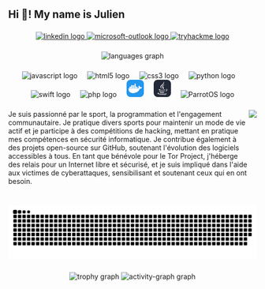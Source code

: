 <h2 align="left">Hi 👋! My name is Julien</h2>

###

<div align="center">
  <a href="https://www.linkedin.com/in/julien-heinen/" target="_blank">
    <img src="https://img.shields.io/static/v1?message=LinkedIn&logo=linkedin&label=&color=0077B5&logoColor=white&labelColor=&style=for-the-badge" height="35" alt="linkedin logo"  />
  </a>
  <a href="mailto:jxien@hyter.online" target="_blank">
    <img src="https://img.shields.io/static/v1?message=Outlook&logo=microsoft-outlook&label=&color=0078D4&logoColor=white&labelColor=&style=for-the-badge" height="35" alt="microsoft-outlook logo"  />
  </a>
  <a href="https://app.hackthebox.com/profile/1049527" target="_blank">
    <img src="https://img.shields.io/static/v1?message=HackTheBox&logo=tryhackme&label=&color=88cc14&logoColor=white&labelColor=&style=for-the-badge" height="35" alt="tryhackme logo"  />
  </a>
</div>

###

<div align="center">
  <img src="https://github-readme-stats.vercel.app/api/top-langs?username=julienheinen&locale=en&hide_title=false&layout=compact&card_width=320&langs_count=5&theme=dracula&hide_border=false" height="150" alt="languages graph"  />
</div>

###

<div align="center">
  <img src="https://skillicons.dev/icons?i=js" height="35" alt="javascript logo"  />
  <img width="12" />
  <img src="https://skillicons.dev/icons?i=html" height="35" alt="html5 logo"  />
  <img width="12" />
  <img src="https://skillicons.dev/icons?i=css" height="35" alt="css3 logo"  />
  <img width="12" />
  <img src="https://skillicons.dev/icons?i=py" height="35" alt="python logo"  />
  <img width="12" />
  <img src="https://cdn.simpleicons.org/swift/F05138" height="35" alt="swift logo"  />
  <img width="12" />
  <img src="https://skillicons.dev/icons?i=php" height="35" alt="php logo"  />
  <img width="12" />
  <img src="https://github.com/tandpfun/skill-icons/blob/main/icons/Docker.svg" height="35" alt="docker logo"  />
  <img width="12" />
  <img src="https://github.com/tandpfun/skill-icons/blob/main/icons/Java-Dark.svg" height="35" alt="java logo"  />
  <img width="12" />
  <img src="https://user-images.githubusercontent.com/45159366/128566111-d3bf3de5-d414-432f-a4bf-0049a27570a5.png" height="35" alt="ParrotOS logo"  />
</div>

###

<img align="right" height="150" src="https://media.giphy.com/media/v1.Y2lkPTc5MGI3NjExczNnMzh1aXFreHZxYjBhZnIwbTd2YjBoYXlmdTY3NGlkZGpjbWw1MyZlcD12MV9pbnRlcm5hbF9naWZfYnlfaWQmY3Q9Zw/l2JHVUriDGEtWOx0c/giphy.gif"  />

###

<p align="left">Je suis passionné par le sport, la programmation et l'engagement communautaire. Je pratique divers sports pour maintenir un mode de vie actif et je participe à des compétitions de hacking, mettant en pratique mes compétences en sécurité informatique. Je contribue également à des projets open-source sur GitHub, soutenant l'évolution des logiciels accessibles à tous. En tant que bénévole pour le Tor Project, j'héberge des relais pour un Internet libre et sécurisé, et je suis impliqué dans l'aide aux victimes de cyberattaques, sensibilisant et soutenant ceux qui en ont besoin.</p>

###

<br clear="both">

<img src="https://raw.githubusercontent.com/julienheinen/julienheinen/output/snake.svg" alt="Snake animation" />

###

<div align="center">
  <img src="https://github-profile-trophy.vercel.app?username=julienheinen&theme=dracula&column=-1&row=1&margin-w=8&margin-h=8&no-bg=false&no-frame=false&order=4" height="150" alt="trophy graph"  />
  <img src="https://github-readme-activity-graph.vercel.app/graph?username=julienheinen&radius=16&theme=react&area=true&order=5" height="300" alt="activity-graph graph"  />
</div>

###
